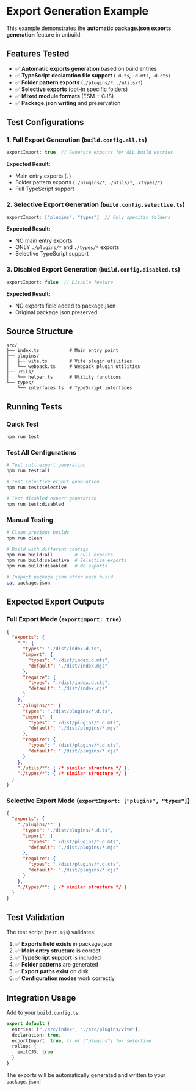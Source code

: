 # Export Generation Example

This example demonstrates the **automatic package.json exports generation** feature in unbuild.

## Features Tested

- ✅ **Automatic exports generation** based on build entries
- ✅ **TypeScript declaration file support** (`.d.ts`, `.d.mts`, `.d.cts`)
- ✅ **Folder pattern exports** (`./plugins/*`, `./utils/*`)
- ✅ **Selective exports** (opt-in specific folders)
- ✅ **Mixed module formats** (ESM + CJS)
- ✅ **Package.json writing** and preservation

## Test Configurations

### 1. Full Export Generation (`build.config.all.ts`)
```typescript
exportImport: true  // Generate exports for ALL build entries
```
**Expected Result:**
- Main entry exports (`.`)
- Folder pattern exports (`./plugins/*`, `./utils/*`, `./types/*`)
- Full TypeScript support

### 2. Selective Export Generation (`build.config.selective.ts`)
```typescript
exportImport: ["plugins", "types"]  // Only specific folders
```
**Expected Result:**
- NO main entry exports
- ONLY `./plugins/*` and `./types/*` exports
- Selective TypeScript support

### 3. Disabled Export Generation (`build.config.disabled.ts`)
```typescript
exportImport: false  // Disable feature
```
**Expected Result:**
- NO exports field added to package.json
- Original package.json preserved

## Source Structure

```
src/
├── index.ts           # Main entry point
├── plugins/
│   ├── vite.ts        # Vite plugin utilities
│   └── webpack.ts     # Webpack plugin utilities  
├── utils/
│   └── helper.ts      # Utility functions
└── types/
    └── interfaces.ts  # TypeScript interfaces
```

## Running Tests

### Quick Test
```bash
npm run test
```

### Test All Configurations
```bash
# Test full export generation
npm run test:all

# Test selective export generation  
npm run test:selective

# Test disabled export generation
npm run test:disabled
```

### Manual Testing
```bash
# Clean previous builds
npm run clean

# Build with different configs
npm run build:all        # Full exports
npm run build:selective  # Selective exports 
npm run build:disabled   # No exports

# Inspect package.json after each build
cat package.json
```

## Expected Export Outputs

### Full Export Mode (`exportImport: true`)
```json
{
  "exports": {
    ".": {
      "types": "./dist/index.d.ts",
      "import": {
        "types": "./dist/index.d.mts",
        "default": "./dist/index.mjs"
      },
      "require": {
        "types": "./dist/index.d.cts", 
        "default": "./dist/index.cjs"
      }
    },
    "./plugins/*": {
      "types": "./dist/plugins/*.d.ts",
      "import": {
        "types": "./dist/plugins/*.d.mts",
        "default": "./dist/plugins/*.mjs"
      },
      "require": {
        "types": "./dist/plugins/*.d.cts",
        "default": "./dist/plugins/*.cjs"
      }
    },
    "./utils/*": { /* similar structure */ },
    "./types/*": { /* similar structure */ }
  }
}
```

### Selective Export Mode (`exportImport: ["plugins", "types"]`)
```json
{
  "exports": {
    "./plugins/*": {
      "types": "./dist/plugins/*.d.ts",
      "import": {
        "types": "./dist/plugins/*.d.mts", 
        "default": "./dist/plugins/*.mjs"
      },
      "require": {
        "types": "./dist/plugins/*.d.cts",
        "default": "./dist/plugins/*.cjs"
      }
    },
    "./types/*": { /* similar structure */ }
  }
}
```

## Test Validation

The test script (`test.mjs`) validates:

1. ✅ **Exports field exists** in package.json
2. ✅ **Main entry structure** is correct
3. ✅ **TypeScript support** is included  
4. ✅ **Folder patterns** are generated
5. ✅ **Export paths exist** on disk
6. ✅ **Configuration modes** work correctly

## Integration Usage

Add to your `build.config.ts`:

```typescript
export default {
  entries: ["./src/index", "./src/plugins/vite"],
  declaration: true,
  exportImport: true, // or ["plugins"] for selective
  rollup: {
    emitCJS: true
  }
}
```

The exports will be automatically generated and written to your `package.json`!
